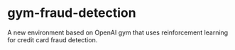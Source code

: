 # gym-fraud-detection
A new environment based on OpenAI gym that uses reinforcement learning for credit card fraud detection.
